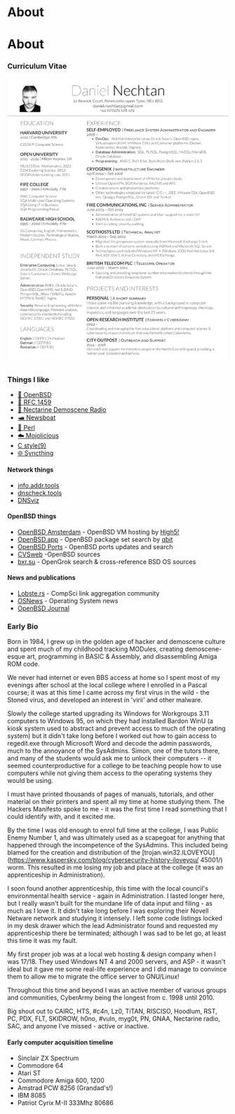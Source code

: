 # About

# About

### Curriculum Vitae

[![CV of Daniel Nechtan](CV.png)](CV.pdf)

### Things I like ###

* [🐡 OpenBSD](https://www.openbsd.org)
* [💬 RFC 1459](https://www.rfc-editor.org/rfc/rfc1459)
* [🍊 Nectarine Demoscene Radio](https://scenestream.net/demovibes/)
* [🛥️ Newsboat](https://newsboat.org/)
* [🐪 Perl](https://www.perl.org)
* [☁️ Mojolicious](https://mojolicious.org)
* [C style(9)](https://man.openbsd.org/style)
* [🌐 Syncthing](https://syncthing.net/)

#### Network things ####

* [info.addr.tools](https://info.addr.tools/)
* [dnscheck.tools](dnscheck.tools)
* [DNSviz](https://dnsviz.net)

#### OpenBSD things ####

* [OpenBSD Amsterdam](https://openbsd.amsterdam) - OpenBSD VM hosting by [High5!](https://high5.nl)
* [OpenBSD.app](https://openbsd.app) - OpenBSD package set search by [qbit](https://github.com/qbit)
* [OpenBSD Ports](https://openports.se/) - OpenBSD ports updates and search
* [CVSweb](https://cvsweb.openbsd.org/cgi-bin/cvsweb/src/) -OpenBSD sources
* [bxr.su](https://bxr.su) - OpenGrok search & cross-reference BSD OS sources

#### News and publications ####

* [Lobste.rs](https://lobste.rs) - CompSci link aggregation community
* [OSNews](https://osnews.com) - Operating System news
* [OpenBSD Journal](https://undeadly.org)

### Early Bio ###

Born in 1984, I grew up in the golden age of hacker and demoscene
culture and spent much of my childhood tracking MODules, creating
demoscene-esque art, programming in BASIC & Assembly, and disassembling
Amiga ROM code.

We never had internet or even BBS access at home so I spent most of my
evenings after school at the local college where I  enrolled in a Pascal
course; it was at this time I came across my first virus in the wild -
the Stoned virus, and developed an interest in 'virii' and
other malware.

Slowly the college started upgrading its Windows for Workgroups 3.11
computers to Windows 95, on which they had installed  Bardon WinU (a
kiosk system used to abstract and prevent access to much of the
operating system) but it didn't take long   before I worked out how to
gain access to regedit.exe through Microsoft Word and decode the admin
passwords, much to the   annoyance of the SysAdmins. Simon, one of the
tutors there, and many of the students would ask me to unlock their
computers -- it seemed counterproductive for a college to be teaching
people how to use computers while not giving them access to the
operating systems they would be using.

I must have printed thousands of pages of manuals, tutorials, and other
material on their printers and spent all my time at home studying them.
The Hackers Manifesto spoke to me - it was the first time I read something
that I could identify with, and it excited me.

By the time I was old enough to enrol full time at the college, I was
Public Enemy Number 1, and was ultimately used as a  scapegoat for
anything that happened through the incompetence of the SysAdmins. This
included being blamed for the creation and distribution of the
[trojan.win32.ILOVEYOU](https://www.kaspersky.com/blog/cybersecurity-history-iloveyou/
45001/) worm. This resulted in me losing my job and place at the
college (it was an apprenticeship in Administration).

I soon found another apprenticeship, this time with the local council's
environmental health service - again in Administration. I
lasted longer here, but I really wasn't built for the mundane life of
data input and filing - as much   as I love it. It didn't take long
before I was exploring their Novell Netware network and studying it
intensely. I left   some code listings locked in my desk drawer which
the lead Administrator found and requested my apprenticeship there be
terminated; although I was sad to be let go, at least this time it was
my fault.

My first proper job was at a local web hosting & design company when I
was 17/18. They used Windows NT 4 and 2000 servers, and ASP - it wasn't
ideal but it gave me some real-life experience and I did manage to
convince them to allow me to migrate the office server to
GNU/Linux!

Throughout this time and beyond I was an active member of various groups
and communities, CyberArmy being the longest from c. 1998 until 2010.

Big shout out to CAIRC, HTS, #c4n, Lz0, TiTAN, RISCISO, Hoodlum, RST,
PC, PDX, FLT, SKIDROW, h0no, #vuln, myg0t, PN, GNAA, Nectarine radio,
SAC, and anyone I've missed - active or inactive.

#### Early computer acquisition timeline

* Sinclair ZX Spectrum
* Commodore 64
* Atari ST
* Commodore Amiga 600, 1200
* Amstrad PCW 8256 (Grandad's!)
* IBM 8085
* Patriot Cyrix M-II 333Mhz 80686
